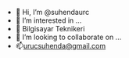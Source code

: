 - 👋 Hi, I’m @suhendaurc
- 👀 I’m interested in ...
- 🌱 Bilgisayar Teknikeri
- 💞️ I’m looking to collaborate on ...
- 📫urucsuhenda@gmail.com

<!---
suhendaurc/suhendaurc is a ✨ special ✨ repository because its `README.md` (this file) appears on your GitHub profile.
You can click the Preview link to take a look at your changes.
--->
